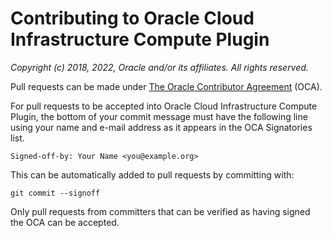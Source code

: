 # Contributing to Oracle Cloud Infrastructure Compute Plugin

*Copyright (c) 2018, 2022, Oracle and/or its affiliates. All rights reserved.*

Pull requests can be made under [The Oracle Contributor Agreement](https://www.oracle.com/technetwork/community/oca-486395.html)  (OCA).

For pull requests to be accepted into Oracle Cloud Infrastructure Compute Plugin, the bottom of your commit message must have the following line using your name and e-mail address as it appears in the OCA Signatories list.


    Signed-off-by: Your Name <you@example.org>

This can be automatically added to pull requests by committing with:


    git commit --signoff

Only pull requests from committers that can be verified as having signed the OCA can be accepted.
